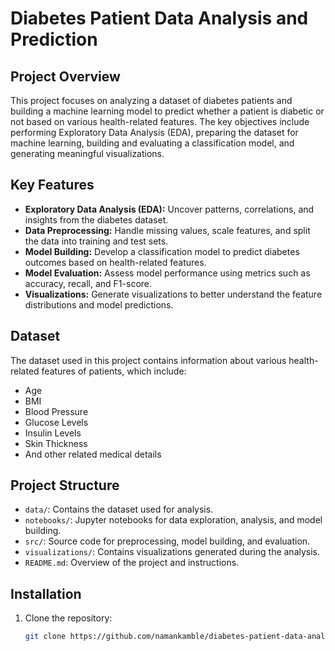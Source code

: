# Diabetes Patient Data Analysis and Prediction

## Project Overview
This project focuses on analyzing a dataset of diabetes patients and building a machine learning model to predict whether a patient is diabetic or not based on various health-related features. The key objectives include performing Exploratory Data Analysis (EDA), preparing the dataset for machine learning, building and evaluating a classification model, and generating meaningful visualizations.

## Key Features
- **Exploratory Data Analysis (EDA):** Uncover patterns, correlations, and insights from the diabetes dataset.
- **Data Preprocessing:** Handle missing values, scale features, and split the data into training and test sets.
- **Model Building:** Develop a classification model to predict diabetes outcomes based on health-related features.
- **Model Evaluation:** Assess model performance using metrics such as accuracy, recall, and F1-score.
- **Visualizations:** Generate visualizations to better understand the feature distributions and model predictions.

## Dataset
The dataset used in this project contains information about various health-related features of patients, which include:
- Age
- BMI
- Blood Pressure
- Glucose Levels
- Insulin Levels
- Skin Thickness
- And other related medical details

## Project Structure
- `data/`: Contains the dataset used for analysis.
- `notebooks/`: Jupyter notebooks for data exploration, analysis, and model building.
- `src/`: Source code for preprocessing, model building, and evaluation.
- `visualizations/`: Contains visualizations generated during the analysis.
- `README.md`: Overview of the project and instructions.

## Installation
1. Clone the repository:
   ```bash
   git clone https://github.com/namankamble/diabetes-patient-data-analysis-and-prediction.git
